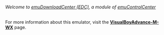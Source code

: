 ###### Welcome to [emuDownloadCenter (EDC)](https://github.com/PhoenixInteractiveNL/emuDownloadCenter/wiki/), a module of [emuControlCenter](https://github.com/PhoenixInteractiveNL/emuControlCenter/wiki/)

For more information about this emulator, visit the [**VisualBoyAdvance-M-WX**](https://github.com/PhoenixInteractiveNL/emuDownloadCenter/wiki/Emulator-vbam#menu) page.
